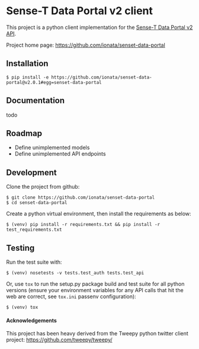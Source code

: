 Sense-T Data Portal v2 client
==============================

This project is a python client implementation for the [Sense-T Data Portal v2 API](https://data.sense-t.org.au/api/sensor/v2/api-docs/#/).

Project home page: https://github.com/ionata/senset-data-portal

Installation
------------

    $ pip install -e https://github.com/ionata/senset-data-portal@v2.0.1#egg=senset-data-portal

Documentation
------------

todo

Roadmap
------------

* Define unimplemented models
* Define unimplemented API endpoints

Development
------------

Clone the project from github:

    $ git clone https://github.com/ionata/senset-data-portal
    $ cd senset-data-portal

Create a python virtual environment, then install the requirements as below:

    $ (venv) pip install -r requirements.txt && pip install -r test_requirements.txt

Testing
------------

Run the test suite with:

    $ (venv) nosetests -v tests.test_auth tests.test_api

Or, use `tox` to run the setup.py package build and test suite for all python versions (ensure your environment variables for any API calls that hit the web are correct, see `tox.ini` passenv configuration):

    $ (venv) tox

#### Acknowledgements

This project has been heavy derived from the Tweepy python twitter client project: https://github.com/tweepy/tweepy/ 